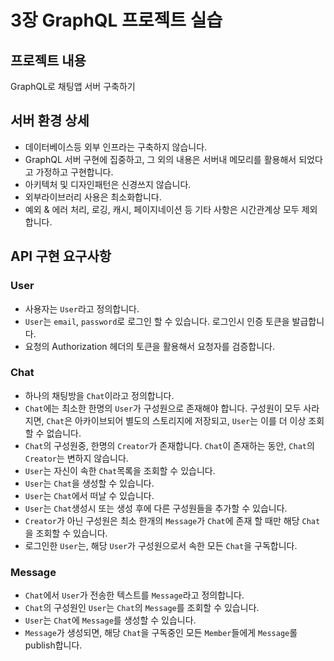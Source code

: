 # 3장 GraphQL 프로젝트 실습

## 프로젝트 내용
GraphQL로 채팅앱 서버 구축하기

## 서버 환경 상세
* 데이터베이스등 외부 인프라는 구축하지 않습니다.
* GraphQL 서버 구현에 집중하고, 그 외의 내용은 서버내 메모리를 활용해서 되었다고 가정하고 구현합니다. 
* 아키텍처 및 디자인패턴은 신경쓰지 않습니다.
* 외부라이브러리 사용은 최소화합니다.
* 예외 & 에러 처리, 로깅, 캐시, 페이지네이션 등 기타 사항은 시간관계상 모두 제외합니다.


## API 구현 요구사항

### User
* 사용자는 `User`라고 정의합니다.
* `User`는 `email`, `password`로 로그인 할 수 있습니다. 로그인시 인증 토큰을 발급합니다.
* 요청의 Authorization 헤더의 토큰을 활용해서 요청자를 검증합니다.

### Chat
* 하나의 채팅방을 `Chat`이라고 정의합니다.
* `Chat`에는 최소한 한명의 `User`가 구성원으로 존재해야 합니다. 구성원이 모두 사라지면, `Chat`은 아카이브되어 별도의 스토리지에 저장되고, `User`는 이를 더 이상 조회할 수 없습니다.
* `Chat`의 구성원중, 한명의 `Creator`가 존재합니다. `Chat`이 존재하는 동안, `Chat`의 `Creator`는 변하지 않습니다.
* `User`는 자신이 속한 `Chat`목록을 조회할 수 있습니다.
* `User`는 `Chat`을 생성할 수 있습니다.
* `User`는 `Chat`에서 떠날 수 있습니다.
* `User`는 `Chat`생성시 또는 생성 후에 다른 구성원들을 추가할 수 있습니다.
* `Creator`가 아닌 구성원은 최소 한개의 `Message`가 `Chat`에 존재 할 때만 해당 `Chat`을 조회할 수 있습니다.
* 로그인한 `User`는, 해당 `User`가 구성원으로서 속한 모든 `Chat`을 구독합니다.

### Message
* `Chat`에서 `User`가 전송한 텍스트를 `Message`라고 정의합니다.
* `Chat`의 구성원인 `User`는 `Chat`의 `Message`를 조회할 수 있습니다.
* `User`는 `Chat`에 `Message`를 생성할 수 있습니다.
* `Message`가 생성되면, 해당 `Chat`을 구독중인 모든 `Member`들에게 `Message`롤  publish합니다.
